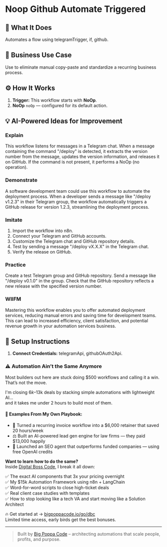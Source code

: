# Noop Github Automate Triggered
  ## 🚀 What It Does
  Automates a flow using telegramTrigger, if, github.
  
  ## 💼 Business Use Case
  Use to eliminate manual copy-paste and standardize a recurring business process.
  
  ## ⚙️ How It Works
  1. **Trigger:** This workflow starts with **NoOp**.
  2. **NoOp** `noOp` — configured for its default action.
  
  ## 💡 AI-Powered Ideas for Improvement
  ### Explain
This workflow listens for messages in a Telegram chat. When a message containing the command "/deploy" is detected, it extracts the version number from the message, updates the version information, and releases it on GitHub. If the command is not present, it performs a NoOp (no operation).

### Demonstrate
A software development team could use this workflow to automate the deployment process. When a developer sends a message like "/deploy v1.2.3" in their Telegram group, the workflow automatically triggers a GitHub release for version 1.2.3, streamlining the deployment process.

### Imitate
1. Import the workflow into n8n.
2. Connect your Telegram and GitHub accounts.
3. Customize the Telegram chat and GitHub repository details.
4. Test by sending a message "/deploy vX.X.X" in the Telegram chat.
5. Verify the release on GitHub.

### Practice
Create a test Telegram group and GitHub repository. Send a message like "/deploy v0.1.0" in the group. Check that the GitHub repository reflects a new release with the specified version number.

### WIIFM
Mastering this workflow enables you to offer automated deployment services, reducing manual errors and saving time for development teams. This can lead to increased efficiency, client satisfaction, and potential revenue growth in your automation services business.
  
  ## 🔧 Setup Instructions
  1. **Connect Credentials:** telegramApi, githubOAuth2Api.
  
### ⚠️ Automation Ain’t the Same Anymore

Most builders out here are stuck doing $500 workflows and calling it a win.  
That’s not the move.  

I'm closing $6k–$13k deals by stacking simple automations with lightweight AI...  
and it takes me under 2 hours to build most of them.

#### 🧠 Examples From My Own Playbook:
- 🔁 Turned a recurring invoice workflow into a $6,000 retainer that saved 20 hours/week  
- ⚖️ Built an AI-powered lead gen engine for law firms — they paid $13,000 happily  
- 🚀 Launched an SEO agent that outperforms funded companies — using free OpenAI credits  

**Want to learn how to do the same?**  
Inside [Digital Boss Code](https://bigpoppacode.io/go/dbc), I break it all down:

✅ The exact AI components that 3x your pricing overnight  
✅ My $15k Automation Framework using n8n + LangChain  
✅ Word-for-word scripts to close high-ticket deals  
✅ Real client case studies with templates  
✅ How to stop looking like a tech VA and start moving like a Solution Architect  

🔥 Get started at → [bigpoppacode.io/go/dbc](https://bigpoppacode.io/go/dbc)  
Limited time access, early birds get the best bonuses.

---
> Built by [Big Poppa Code](https://bigpoppacode.io) – architecting automations that scale people, profits, and purpose.
  